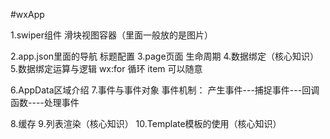 #wxApp

1.swiper组件
    滑块视图容器（里面一般放的是图片）

2.app.json里面的导航 标题配置
3.page页面 生命周期
4.数据绑定（核心知识）
5.数据绑定运算与逻辑
  wx:for 循环                        item 可以随意
    <block wx:for={{}}} wx:for-item="item">


6.AppData区域介绍
7.事件与事件对象
事件机制：
  产生事件---捕捉事件---回调函数----处理事件

8.缓存
9.列表渲染（核心知识）
10.Template模板的使用（核心知识）
